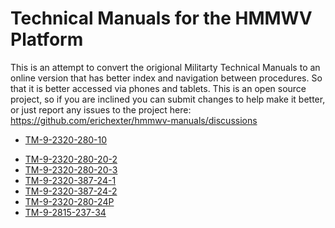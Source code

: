 # Technical Manuals for the HMMWV Platform

This is an attempt to convert the origional Militarty Technical Manuals to an online version that has better index and navigation between procedures. So that it is better accessed via phones and tablets. This is an open source project, so if you are inclined you can submit changes to help make it better, or just report any issues to the project here: https://github.com/erichexter/hmmwv-manuals/discussions

- [TM-9-2320-280-10](TM-9-2320-280-10/TM-9-2320-280-10.md)
<!-- - [TM-9-2320-280-20-1](TM-9-2320-280-20-1/TM-9-2320-280-20-1.md) -->
- [TM-9-2320-280-20-2](TM-9-2320-280-20-2/TM-9-2320-280-20-2.md)
- [TM-9-2320-280-20-3](TM-9-2320-280-20-3/TM-9-2320-280-20-3.md)
- [TM-9-2320-387-24-1](TM-9-2320-387-24-1/TM-9-2320-387-24-1.md)
- [TM-9-2320-387-24-2](TM-9-2320-387-24-2/TM-9-2320-387-24-2.md)
- [TM-9-2320-280-24P](TM-9-2320-280-24P/TM-9-2320-280-24P.md)
- [TM-9-2815-237-34](TM-9-2815-237-34/TM-9-2815-237-34.md)
